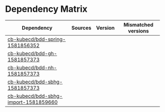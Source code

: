 # Dependency Matrix

Dependency | Sources | Version | Mismatched versions
---------- | ------- | ------- | -------------------
[cb-kubecd/bdd-spring-1581856352](https://github.com/cb-kubecd/bdd-spring-1581856352.git) |  | []() | 
[cb-kubecd/bdd-gh-1581857373](https://github.com/cb-kubecd/bdd-gh-1581857373.git) |  | []() | 
[cb-kubecd/bdd-nh-1581857373](https://github.com/cb-kubecd/bdd-nh-1581857373.git) |  | []() | 
[cb-kubecd/bdd-sbhg-1581857373](https://github.com/cb-kubecd/bdd-sbhg-1581857373.git) |  | []() | 
[cb-kubecd/bdd-sbhg-import-1581859660](https://github.com/cb-kubecd/bdd-sbhg-import-1581859660.git) |  | []() | 
